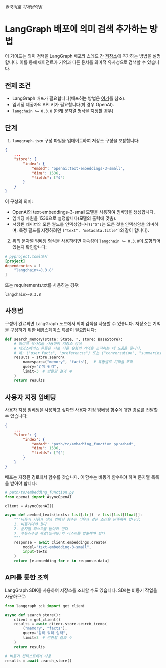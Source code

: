 _한국어로 기계번역됨_

# LangGraph 배포에 의미 검색 추가하는 방법

이 가이드는 의미 검색을 LangGraph 배포의 스레드 간 [저장소](../../concepts/persistence.md#memory-store)에 추가하는 방법을 설명합니다. 이를 통해 에이전트가 기억과 다른 문서를 의미적 유사성으로 검색할 수 있습니다.

## 전제 조건

- LangGraph 배포가 필요합니다(배포하는 방법은 [여기](setup_pyproject.md)를 참조).
- 임베딩 제공자의 API 키가 필요합니다(이 경우 OpenAI).
- `langchain >= 0.3.8` (아래 문자열 형식을 지정할 경우)

## 단계

1. `langgraph.json` 구성 파일을 업데이트하여 저장소 구성을 포함합니다:

```json
{
    ...
    "store": {
        "index": {
            "embed": "openai:text-embeddings-3-small",
            "dims": 1536,
            "fields": ["$"]
        }
    }
}
```

이 구성의 의미:

- OpenAI의 text-embeddings-3-small 모델을 사용하여 임베딩을 생성합니다.
- 임베딩 차원을 1536으로 설정합니다(모델의 출력에 맞춤).
- 저장된 데이터의 모든 필드를 인덱싱합니다(`["$"]`는 모든 것을 인덱싱함을 의미하며, 특정 필드를 지정하려면 `["text", "metadata.title"]`와 같이 합니다).

2. 위의 문자열 임베딩 형식을 사용하려면 종속성이 `langchain >= 0.3.8`이 포함되어 있는지 확인합니다:

```toml
# pyproject.toml에서
[project]
dependencies = [
    "langchain>=0.3.8"
]
```

또는 requirements.txt를 사용하는 경우:

```
langchain>=0.3.8
```

## 사용법

구성이 완료되면 LangGraph 노드에서 의미 검색을 사용할 수 있습니다. 저장소는 기억을 구성하기 위한 네임스페이스 튜플이 필요합니다:

```python
def search_memory(state: State, *, store: BaseStore):
    # 의미적 유사성을 사용하여 저장소 검색
    # 네임스페이스 튜플은 서로 다른 유형의 기억을 조직하는 데 도움을 줍니다.
    # 예: ("user_facts", "preferences") 또는 ("conversation", "summaries")
    results = store.search(
        namespace=("memory", "facts"),  # 유형별로 기억을 조직
        query="검색 쿼리",
        limit=3  # 반환할 결과 수
    )
    return results
```

## 사용자 지정 임베딩

사용자 지정 임베딩을 사용하고 싶다면 사용자 지정 임베딩 함수에 대한 경로를 전달할 수 있습니다:

```json
{
    ...
    "store": {
        "index": {
            "embed": "path/to/embedding_function.py:embed",
            "dims": 1536,
            "fields": ["$"]
        }
    }
}
```

배포는 지정된 경로에서 함수를 찾습니다. 이 함수는 비동기 함수여야 하며 문자열 목록을 받아야 합니다:

```python
# path/to/embedding_function.py
from openai import AsyncOpenAI

client = AsyncOpenAI()

async def aembed_texts(texts: list[str]) -> list[list[float]]:
    """비동기 사용자 정의 임베딩 함수는 다음과 같은 조건을 만족해야 합니다:
    1. 비동기여야 한다
    2. 문자열 리스트를 받아야 한다
    3. 부동소수점 배열(임베딩)의 리스트를 반환해야 한다
    """
    response = await client.embeddings.create(
        model="text-embedding-3-small",
        input=texts
    )
    return [e.embedding for e in response.data]
```

## API를 통한 조회

LangGraph SDK를 사용하여 저장소를 조회할 수도 있습니다. SDK는 비동기 작업을 사용하므로:

```python
from langgraph_sdk import get_client

async def search_store():
    client = get_client()
    results = await client.store.search_items(
        ("memory", "facts"),
        query="검색 쿼리 입력",
        limit=3  # 반환할 결과 수
    )
    return results

# 비동기 컨텍스트에서 사용
results = await search_store()
```
